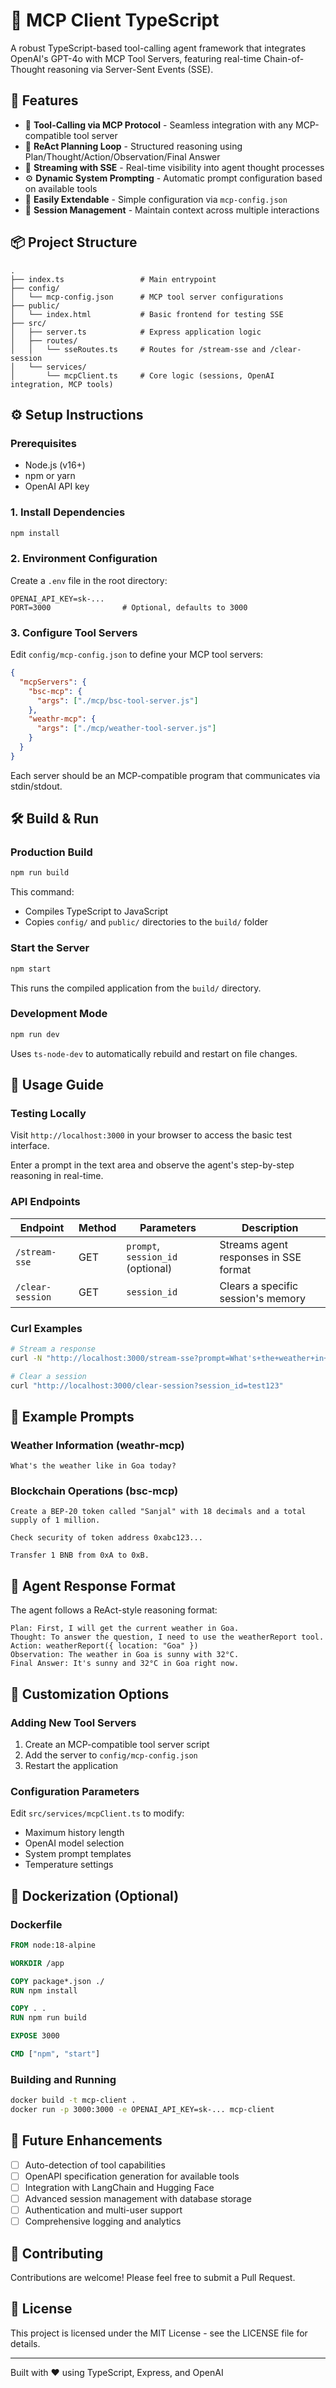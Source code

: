 # 🧠 MCP Client TypeScript

A robust TypeScript-based tool-calling agent framework that integrates OpenAI's GPT-4o with MCP Tool Servers, featuring real-time Chain-of-Thought reasoning via Server-Sent Events (SSE).

## 🚀 Features

- 🔗 **Tool-Calling via MCP Protocol** - Seamless integration with any MCP-compatible tool server
- 🧠 **ReAct Planning Loop** - Structured reasoning using Plan/Thought/Action/Observation/Final Answer
- 💬 **Streaming with SSE** - Real-time visibility into agent thought processes 
- ⚙️ **Dynamic System Prompting** - Automatic prompt configuration based on available tools
- 🔧 **Easily Extendable** - Simple configuration via `mcp-config.json`
- 🔄 **Session Management** - Maintain context across multiple interactions

## 📦 Project Structure

```
.
├── index.ts                 # Main entrypoint
├── config/
│   └── mcp-config.json      # MCP tool server configurations
├── public/
│   └── index.html           # Basic frontend for testing SSE
├── src/
│   ├── server.ts            # Express application logic
│   ├── routes/
│   │   └── sseRoutes.ts     # Routes for /stream-sse and /clear-session
│   └── services/
│       └── mcpClient.ts     # Core logic (sessions, OpenAI integration, MCP tools)
```

## ⚙️ Setup Instructions

### Prerequisites

- Node.js (v16+)
- npm or yarn
- OpenAI API key

### 1. Install Dependencies

```bash
npm install
```

### 2. Environment Configuration

Create a `.env` file in the root directory:

```env
OPENAI_API_KEY=sk-...
PORT=3000                # Optional, defaults to 3000
```

### 3. Configure Tool Servers

Edit `config/mcp-config.json` to define your MCP tool servers:

```json
{
  "mcpServers": {
    "bsc-mcp": {
      "args": ["./mcp/bsc-tool-server.js"]
    },
    "weathr-mcp": {
      "args": ["./mcp/weather-tool-server.js"]
    }
  }
}
```

Each server should be an MCP-compatible program that communicates via stdin/stdout.

## 🛠️ Build & Run

### Production Build

```bash
npm run build
```

This command:
- Compiles TypeScript to JavaScript
- Copies `config/` and `public/` directories to the `build/` folder

### Start the Server

```bash
npm start
```

This runs the compiled application from the `build/` directory.

### Development Mode

```bash
npm run dev
```

Uses `ts-node-dev` to automatically rebuild and restart on file changes.

## 📝 Usage Guide

### Testing Locally

Visit `http://localhost:3000` in your browser to access the basic test interface.

Enter a prompt in the text area and observe the agent's step-by-step reasoning in real-time.

### API Endpoints

| Endpoint | Method | Parameters | Description |
|----------|--------|------------|-------------|
| `/stream-sse` | GET | `prompt`, `session_id` (optional) | Streams agent responses in SSE format |
| `/clear-session` | GET | `session_id` | Clears a specific session's memory |

### Curl Examples

```bash
# Stream a response
curl -N "http://localhost:3000/stream-sse?prompt=What's+the+weather+in+Goa&session_id=test123"

# Clear a session
curl "http://localhost:3000/clear-session?session_id=test123"
```

## 🧠 Example Prompts

### Weather Information (weathr-mcp)

```
What's the weather like in Goa today?
```

### Blockchain Operations (bsc-mcp)

```
Create a BEP-20 token called "Sanjal" with 18 decimals and a total supply of 1 million.
```

```
Check security of token address 0xabc123...
```

```
Transfer 1 BNB from 0xA to 0xB.
```

## 🧠 Agent Response Format

The agent follows a ReAct-style reasoning format:

```
Plan: First, I will get the current weather in Goa.
Thought: To answer the question, I need to use the weatherReport tool.
Action: weatherReport({ location: "Goa" })
Observation: The weather in Goa is sunny with 32°C.
Final Answer: It's sunny and 32°C in Goa right now.
```

## 🔧 Customization Options

### Adding New Tool Servers

1. Create an MCP-compatible tool server script
2. Add the server to `config/mcp-config.json`
3. Restart the application

### Configuration Parameters

Edit `src/services/mcpClient.ts` to modify:
- Maximum history length
- OpenAI model selection
- System prompt templates
- Temperature settings

## 🐳 Dockerization (Optional)

### Dockerfile

```dockerfile
FROM node:18-alpine

WORKDIR /app

COPY package*.json ./
RUN npm install

COPY . .
RUN npm run build

EXPOSE 3000

CMD ["npm", "start"]
```

### Building and Running

```bash
docker build -t mcp-client .
docker run -p 3000:3000 -e OPENAI_API_KEY=sk-... mcp-client
```

## 🚀 Future Enhancements

- [ ] Auto-detection of tool capabilities
- [ ] OpenAPI specification generation for available tools
- [ ] Integration with LangChain and Hugging Face
- [ ] Advanced session management with database storage
- [ ] Authentication and multi-user support
- [ ] Comprehensive logging and analytics

## 🤝 Contributing

Contributions are welcome! Please feel free to submit a Pull Request.

## 📄 License

This project is licensed under the MIT License - see the LICENSE file for details.

---

Built with ❤️ using TypeScript, Express, and OpenAI